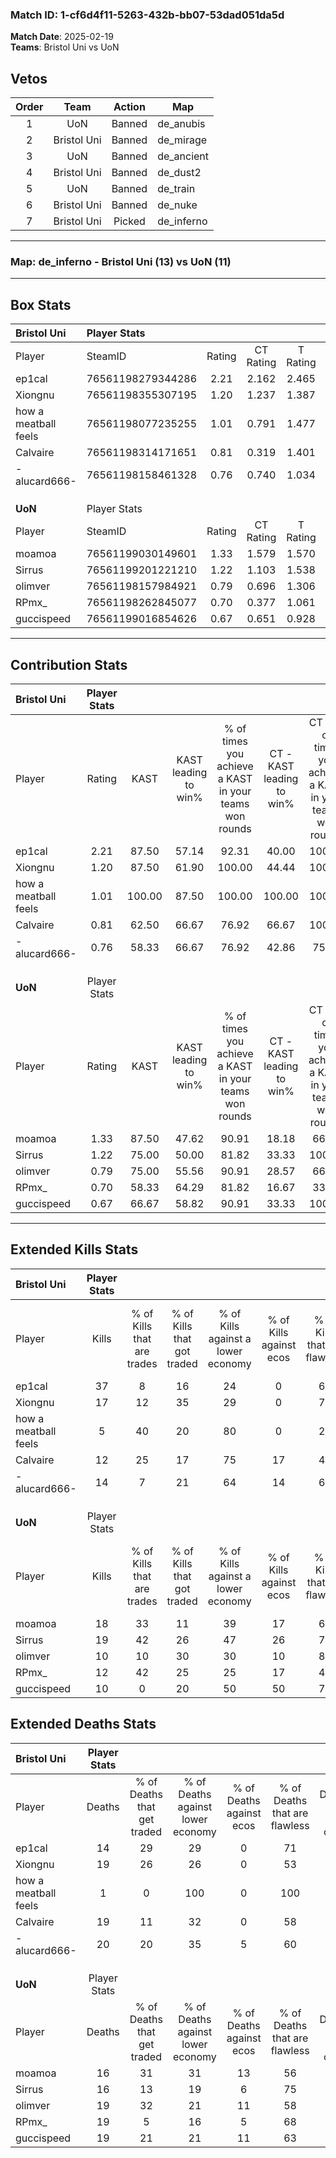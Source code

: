 ### Match ID: 1-cf6d4f11-5263-432b-bb07-53dad051da5d  
**Match Date**: 2025-02-19  
**Teams**: Bristol Uni vs UoN  

## Vetos  

| Order | Team | Action | Map |
| :---: | :--: | :----: | --- |
| 1 | UoN | Banned | de_anubis |
| 2 | Bristol Uni | Banned | de_mirage |
| 3 | UoN | Banned | de_ancient |
| 4 | Bristol Uni | Banned | de_dust2 |
| 5 | UoN | Banned | de_train |
| 6 | Bristol Uni | Banned | de_nuke |
| 7 | Bristol Uni | Picked | de_inferno |

---  

### **Map**: de_inferno - Bristol Uni (13) vs UoN (11)  
---  

## Box Stats  

| **Bristol Uni**      | Player Stats      |        |           |          |        |       |       |         |        |      |     |
| :- | :- | :-: | :-: | :-: | :-: | :-: | :-: | :-: | :-: | :-: | :-: |
| Player               | SteamID           | Rating | CT Rating | T Rating |  KAST  |  ADR  | Kills | Assists | Deaths | K/D  | HS% |
| ep1cal               | 76561198279344286 |  2.21  |   2.162   |  2.465   | 87.50  | 145.3 |  37   |    6    |   14   | 2.64 | 43  |
| Xiongnu              | 76561198355307195 |  1.20  |   1.237   |  1.387   | 87.50  | 86.5  |  17   |    8    |   19   | 0.89 | 29  |
| how a meatball feels | 76561198077235255 |  1.01  |   0.791   |  1.477   | 100.00 | 18.1  |   5   |    1    |   1    | 5.00 | 40  |
| Calvaire             | 76561198314171651 |  0.81  |   0.319   |  1.401   | 62.50  | 75.4  |  12   |    9    |   19   | 0.63 | 83  |
| -alucard666-         | 76561198158461328 |  0.76  |   0.740   |  1.034   | 58.33  | 64.6  |  14   |    2    |   20   | 0.70 | 64  |
|                      |                   |        |           |          |        |       |       |         |        |      |     |
|                      |                   |        |           |          |        |       |       |         |        |      |     |
|                      |                   |        |           |          |        |       |       |         |        |      |     |
| **UoN**              | Player Stats      |        |           |          |        |       |       |         |        |      |     |
| Player               | SteamID           | Rating | CT Rating | T Rating |  KAST  |  ADR  | Kills | Assists | Deaths | K/D  | HS% |
| moamoa               | 76561199030149601 |  1.33  |   1.579   |  1.570   | 87.50  | 95.5  |  18   |    7    |   16   | 1.13 | 38  |
| Sirrus               | 76561199201221210 |  1.22  |   1.103   |  1.538   | 75.00  | 79.1  |  19   |    8    |   16   | 1.19 | 57  |
| olimver              | 76561198157984921 |  0.79  |   0.696   |  1.306   | 75.00  | 63.4  |  10   |   10    |   19   | 0.53 | 50  |
| RPmx_                | 76561198262845077 |  0.70  |   0.377   |  1.061   | 58.33  | 54.0  |  12   |    6    |   19   | 0.63 | 41  |
| guccispeed           | 76561199016854626 |  0.67  |   0.651   |  0.928   | 66.67  | 51.8  |  10   |    4    |   19   | 0.53 | 30  |
---  

## Contribution Stats  

| **Bristol Uni**      | Player Stats |        |                      |                                                        |                           |                                                             |                          |                                                            |
| :- | :-: | :-: | :-: | :-: | :-: | :-: | :-: | :-: |
| Player               |    Rating    |  KAST  | KAST leading to win% | % of times you achieve a KAST in your teams won rounds | CT - KAST leading to win% | CT - % of times you achieve a KAST in your teams won rounds | T - KAST leading to win% | T - % of times you achieve a KAST in your teams won rounds |
| ep1cal               |     2.21     | 87.50  |        57.14         |                         92.31                          |           40.00           |                           100.00                            |          72.73           |                           88.89                            |
| Xiongnu              |     1.20     | 87.50  |        61.90         |                         100.00                         |           44.44           |                           100.00                            |          75.00           |                           100.00                           |
| how a meatball feels |     1.01     | 100.00 |        87.50         |                         100.00                         |          100.00           |                           100.00                            |          85.71           |                           100.00                           |
| Calvaire             |     0.81     | 62.50  |        66.67         |                         76.92                          |           66.67           |                           100.00                            |          66.67           |                           66.67                            |
| -alucard666-         |     0.76     | 58.33  |        66.67         |                         76.92                          |           42.86           |                            75.00                            |          87.50           |                           77.78                            |
|                      |              |        |                      |                                                        |                           |                                                             |                          |                                                            |
|                      |              |        |                      |                                                        |                           |                                                             |                          |                                                            |
|                      |              |        |                      |                                                        |                           |                                                             |                          |                                                            |
| **UoN**              | Player Stats |        |                      |                                                        |                           |                                                             |                          |                                                            |
| Player               |    Rating    |  KAST  | KAST leading to win% | % of times you achieve a KAST in your teams won rounds | CT - KAST leading to win% | CT - % of times you achieve a KAST in your teams won rounds | T - KAST leading to win% | T - % of times you achieve a KAST in your teams won rounds |
| moamoa               |     1.33     | 87.50  |        47.62         |                         90.91                          |           18.18           |                            66.67                            |          80.00           |                           100.00                           |
| Sirrus               |     1.22     | 75.00  |        50.00         |                         81.82                          |           33.33           |                           100.00                            |          66.67           |                           75.00                            |
| olimver              |     0.79     | 75.00  |        55.56         |                         90.91                          |           28.57           |                            66.67                            |          72.73           |                           100.00                           |
| RPmx_                |     0.70     | 58.33  |        64.29         |                         81.82                          |           16.67           |                            33.33                            |          100.00          |                           100.00                           |
| guccispeed           |     0.67     | 66.67  |        58.82         |                         90.91                          |           33.33           |                           100.00                            |          87.50           |                           87.50                            |
---  

## Extended Kills Stats  

| **Bristol Uni**      | Player Stats |                            |                            |                                    |                         |                              |                                 |                                       |                    |           |
| :- | :-: | :-: | :-: | :-: | :-: | :-: | :-: | :-: | :-: | :-: |
| Player               |    Kills     | % of Kills that are trades | % of Kills that got traded | % of Kills against a lower economy | % of Kills against ecos | % of Kills that are flawless | % of Kills that are close duels | % of Kills that are assisted by flash | Pistol Round Kills | AWP Kills |
| ep1cal               |      37      |             8              |             16             |                 24                 |            0            |              68              |                3                |                   0                   |         3          |     9     |
| Xiongnu              |      17      |             12             |             35             |                 29                 |            0            |              71              |                0                |                   0                   |         2          |     1     |
| how a meatball feels |      5       |             40             |             20             |                 80                 |            0            |              20              |               40                |                   0                   |         0          |     0     |
| Calvaire             |      12      |             25             |             17             |                 75                 |           17            |              42              |                0                |                   0                   |         2          |     0     |
| -alucard666-         |      14      |             7              |             21             |                 64                 |           14            |              64              |                0                |                   7                   |         1          |     0     |
|                      |              |                            |                            |                                    |                         |                              |                                 |                                       |                    |           |
|                      |              |                            |                            |                                    |                         |                              |                                 |                                       |                    |           |
|                      |              |                            |                            |                                    |                         |                              |                                 |                                       |                    |           |
| **UoN**              | Player Stats |                            |                            |                                    |                         |                              |                                 |                                       |                    |           |
| Player               |    Kills     | % of Kills that are trades | % of Kills that got traded | % of Kills against a lower economy | % of Kills against ecos | % of Kills that are flawless | % of Kills that are close duels | % of Kills that are assisted by flash | Pistol Round Kills | AWP Kills |
| moamoa               |      18      |             33             |             11             |                 39                 |           17            |              67              |                0                |                   6                   |         0          |     2     |
| Sirrus               |      19      |             42             |             26             |                 47                 |           26            |              74              |                0                |                   0                   |         3          |     0     |
| olimver              |      10      |             10             |             30             |                 30                 |           10            |              80              |               10                |                   0                   |         4          |     0     |
| RPmx_                |      12      |             42             |             25             |                 25                 |           17            |              42              |               25                |                   0                   |         1          |     0     |
| guccispeed           |      10      |             0              |             20             |                 50                 |           50            |              70              |                0                |                   0                   |         0          |     0     |
## Extended Deaths Stats  

| **Bristol Uni**      | Player Stats |                             |                                   |                          |                               |                            |                           |               |
| :- | :-: | :-: | :-: | :-: | :-: | :-: | :-: | :-: |
| Player               |    Deaths    | % of Deaths that get traded | % of Deaths against lower economy | % of Deaths against ecos | % of Deaths that are flawless | % of Deaths that are close | % of Deaths while blinded | Deaths to AWP |
| ep1cal               |      14      |             29              |                29                 |            0             |              71               |             7              |             0             |       0       |
| Xiongnu              |      19      |             26              |                26                 |            0             |              53               |             5              |             0             |       1       |
| how a meatball feels |      1       |              0              |                100                |            0             |              100              |            100             |             0             |       0       |
| Calvaire             |      19      |             11              |                32                 |            0             |              58               |             5              |             5             |       1       |
| -alucard666-         |      20      |             20              |                35                 |            5             |              60               |             0              |             0             |       0       |
|                      |              |                             |                                   |                          |                               |                            |                           |               |
|                      |              |                             |                                   |                          |                               |                            |                           |               |
|                      |              |                             |                                   |                          |                               |                            |                           |               |
| **UoN**              | Player Stats |                             |                                   |                          |                               |                            |                           |               |
| Player               |    Deaths    | % of Deaths that get traded | % of Deaths against lower economy | % of Deaths against ecos | % of Deaths that are flawless | % of Deaths that are close | % of Deaths while blinded | Deaths to AWP |
| moamoa               |      16      |             31              |                31                 |            13            |              56               |             0              |             0             |       2       |
| Sirrus               |      16      |             13              |                19                 |            6             |              75               |             0              |             0             |       1       |
| olimver              |      19      |             32              |                21                 |            11            |              58               |             0              |             5             |       3       |
| RPmx_                |      19      |              5              |                16                 |            5             |              68               |             0              |             0             |       2       |
| guccispeed           |      19      |             21              |                21                 |            11            |              63               |             16             |             0             |       2       |
